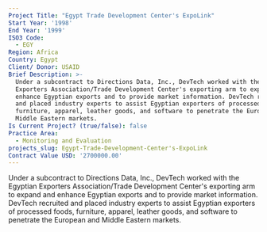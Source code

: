 ```yaml
---
Project Title: "Egypt Trade Development Center's ExpoLink"
Start Year: '1998'
End Year: '1999'
ISO3 Code:
  - EGY
Region: Africa
Country: Egypt
Client/ Donor: USAID
Brief Description: >-
  Under a subcontract to Directions Data, Inc., DevTech worked with the Egyptian
  Exporters Association/Trade Development Center's exporting arm to expand and
  enhance Egyptian exports and to provide market information. DevTech recruited
  and placed industry experts to assist Egyptian exporters of processed foods,
  furniture, apparel, leather goods, and software to penetrate the European and
  Middle Eastern markets.
Is Current Project? (true/false): false
Practice Area:
  - Monitoring and Evaluation
projects_slug: Egypt-Trade-Development-Center's-ExpoLink
Contract Value USD: '2700000.00'
---
```

Under a subcontract to Directions Data, Inc., DevTech worked with the Egyptian Exporters Association/Trade Development Center's exporting arm to expand and enhance Egyptian exports and to provide market information. DevTech recruited and placed industry experts to assist Egyptian exporters of processed foods, furniture, apparel, leather goods, and software to penetrate the European and Middle Eastern markets.
